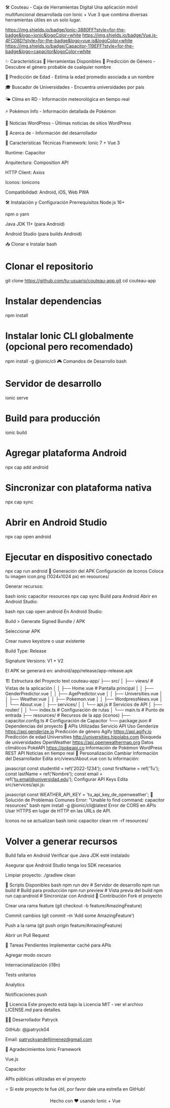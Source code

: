 🛠️ Couteau - Caja de Herramientas Digital
Una aplicación móvil multifuncional desarrollada con Ionic + Vue 3 que combina diversas herramientas útiles en un solo lugar.

https://img.shields.io/badge/Ionic-3880FF?style=for-the-badge&logo=ionic&logoColor=white
https://img.shields.io/badge/Vue.js-4FC08D?style=for-the-badge&logo=vue.js&logoColor=white
https://img.shields.io/badge/Capacitor-119EFF?style=for-the-badge&logo=capacitor&logoColor=white

✨ Características
🎯 Herramientas Disponibles
🔮 Predicción de Género - Descubre el género probable de cualquier nombre

📅 Predicción de Edad - Estima la edad promedio asociada a un nombre

🎓 Buscador de Universidades - Encuentra universidades por país

🌤️ Clima en RD - Información meteorológica en tiempo real

⚡ Pokémon Info - Información detallada de Pokémon

📰 Noticias WordPress - Últimas noticias de sitios WordPress

👤 Acerca de - Información del desarrollador

🚀 Características Técnicas
Framework: Ionic 7 + Vue 3

Runtime: Capacitor

Arquitectura: Composition API

HTTP Client: Axios

Iconos: Ionicons

Compatibilidad: Android, iOS, Web PWA

🛠️ Instalación y Configuración
Prerrequisitos
Node.js 16+

npm o yarn

Java JDK 11+ (para Android)

Android Studio (para builds Android)

📥 Clonar e Instalar
bash
# Clonar el repositorio
git clone https://github.com/tu-usuario/couteau-app.git
cd couteau-app

# Instalar dependencias
npm install

# Instalar Ionic CLI globalmente (opcional pero recomendado)
npm install -g @ionic/cli
🎮 Comandos de Desarrollo
bash
# Servidor de desarrollo
ionic serve

# Build para producción
ionic build

# Agregar plataforma Android
npx cap add android

# Sincronizar con plataforma nativa
npx cap sync

# Abrir en Android Studio
npx cap open android

# Ejecutar en dispositivo conectado
npx cap run android
📱 Generación del APK
Configuración de Iconos
Coloca tu imagen icon.png (1024x1024 px) en resources/

Generar recursos:

bash
ionic capacitor resources
npx cap sync
Build para Android
Abrir en Android Studio:

bash
npx cap open android
En Android Studio:

Build > Generate Signed Bundle / APK

Seleccionar APK

Crear nuevo keystore o usar existente

Build Type: Release

Signature Versions: V1 + V2

El APK se generará en: android/app/release/app-release.apk

🏗️ Estructura del Proyecto
text
couteau-app/
├── src/
│   ├── views/                 # Vistas de la aplicación
│   │   ├── Home.vue          # Pantalla principal
│   │   ├── GenderPredictor.vue
│   │   ├── AgePredictor.vue
│   │   ├── Universities.vue
│   │   ├── Weather.vue
│   │   ├── Pokemon.vue
│   │   ├── WordpressNews.vue
│   │   └── About.vue
│   ├── services/
│   │   └── api.js            # Servicios de API
│   ├── router/
│   │   └── index.ts          # Configuración de rutas
│   └── main.ts               # Punto de entrada
├── resources/                # Recursos de la app (iconos)
├── capacitor.config.ts       # Configuración de Capacitor
└── package.json             # Dependencias del proyecto
🔌 APIs Utilizadas
Servicio	API	Uso
Genderize	https://api.genderize.io	Predicción de género
Agify	https://api.agify.io	Predicción de edad
Universities	http://universities.hipolabs.com	Búsqueda de universidades
OpenWeather	https://api.openweathermap.org	Datos climáticos
PokéAPI	https://pokeapi.co	Información de Pokémon
WordPress	REST API	Noticias en tiempo real
🎨 Personalización
Cambiar Información del Desarrollador
Edita src/views/About.vue con tu información:

javascript
const studentId = ref('2022-1234');
const firstName = ref('Tu');
const lastName = ref('Nombre');
const email = ref('tu.email@universidad.edu');
Configurar API Keys
Edita src/services/api.js:

javascript
const WEATHER_API_KEY = 'tu_api_key_de_openweather';
🐛 Solución de Problemas Comunes
Error: "Unable to find command: capacitor resources"
bash
npm install -g @ionic/cli@latest
Error de CORS en APIs
Usar HTTPS en lugar de HTTP en las URLs de API.

Iconos no se actualizan
bash
ionic capacitor clean
rm -rf resources/
# Volver a generar recursos
Build falla en Android
Verificar que Java JDK esté instalado

Asegurar que Android Studio tenga los SDK necesarios

Limpiar proyecto: ./gradlew clean

📄 Scripts Disponibles
bash
npm run dev          # Servidor de desarrollo
npm run build        # Build para producción
npm run preview      # Vista previa del build
npm run cap:android  # Sincronizar con Android
🤝 Contribución
Fork el proyecto

Crear una rama feature (git checkout -b feature/AmazingFeature)

Commit cambios (git commit -m 'Add some AmazingFeature')

Push a la rama (git push origin feature/AmazingFeature)

Abrir un Pull Request

📝 Tareas Pendientes
Implementar caché para APIs

Agregar modo oscuro

Internacionalización (i18n)

Tests unitarios

Analytics

Notificaciones push

📜 Licencia
Este proyecto está bajo la Licencia MIT - ver el archivo LICENSE.md para detalles.

👨‍💻 Desarrollador
Patryck

GitHub: @jpatryck04

Email: patryckyandelljimenez@gmail.com

🙏 Agradecimientos
Ionic Framework

Vue.js

Capacitor

APIs públicas utilizadas en el proyecto

⭐ Si este proyecto te fue útil, por favor dale una estrella en GitHub!

<div align="center">
Hecho con ❤️ usando Ionic + Vue

</div>
